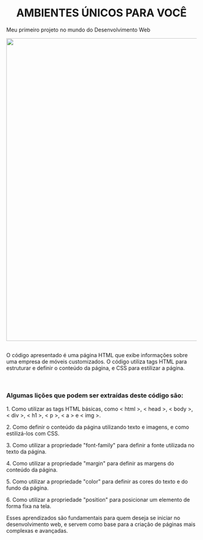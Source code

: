 <h1 align="center"> AMBIENTES ÚNICOS PARA VOCÊ </h1>

Meu primeiro projeto no mundo do Desenvolvimento Web

<p align="center"> 
<img src="https://user-images.githubusercontent.com/113460644/234695778-07a00975-0405-4062-a742-39a06d8455df.png" width="800rem">
</p>

##

<p>O código apresentado é uma página HTML que exibe informações sobre uma empresa de móveis customizados. O código utiliza tags HTML para estruturar e definir o conteúdo da página, e CSS para estilizar a página.</p></br>

### Algumas lições que podem ser extraídas deste código são:

<p>1. Como utilizar as tags HTML básicas, como < html >, < head >, < body >, < div >, < h1 >, < p >, < a > e < img >. </p>
<p>2. Como definir o conteúdo da página utilizando texto e imagens, e como estilizá-los com CSS. </p>
<p>3. Como utilizar a propriedade "font-family" para definir a fonte utilizada no texto da página.</p>
<p>4. Como utilizar a propriedade "margin" para definir as margens do conteúdo da página.</p>
<p>5. Como utilizar a propriedade "color" para definir as cores do texto e do fundo da página.</p>
<p>6. Como utilizar a propriedade "position" para posicionar um elemento de forma fixa na tela.</p>

<p>Esses aprendizados são fundamentais para quem deseja se iniciar no desenvolvimento web, e servem como base para a criação de páginas mais complexas e avançadas.</p>
